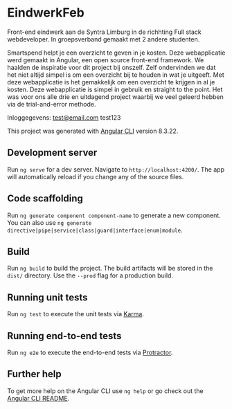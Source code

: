 # EindwerkFeb
Front-end eindwerk aan de Syntra Limburg in de richhting Full stack webdeveloper.
In groepsverband gemaakt met 2 andere studenten.

Smartspend helpt je een overzicht te geven in je kosten. Deze webapplicatie werd gemaakt in Angular, een open source front-end framework.
We haalden de inspiratie voor dit project bij onszelf. Zelf ondervinden we dat het niet altijd simpel is om een overzicht bij te houden in wat je uitgeeft. Met deze webapplicatie is het gemakkelijk om een overzicht te krijgen in al je kosten. Deze webapplicatie is simpel in gebruik en straight to the point.
Het was voor ons alle drie en uitdagend project waarbij we veel geleerd hebben via de trial-and-error methode.

Inloggegevens:
test@email.com
test123

This project was generated with [Angular CLI](https://github.com/angular/angular-cli) version 8.3.22.

## Development server

Run `ng serve` for a dev server. Navigate to `http://localhost:4200/`. The app will automatically reload if you change any of the source files.

## Code scaffolding

Run `ng generate component component-name` to generate a new component. You can also use `ng generate directive|pipe|service|class|guard|interface|enum|module`.

## Build

Run `ng build` to build the project. The build artifacts will be stored in the `dist/` directory. Use the `--prod` flag for a production build.

## Running unit tests

Run `ng test` to execute the unit tests via [Karma](https://karma-runner.github.io).

## Running end-to-end tests

Run `ng e2e` to execute the end-to-end tests via [Protractor](http://www.protractortest.org/).

## Further help

To get more help on the Angular CLI use `ng help` or go check out the [Angular CLI README](https://github.com/angular/angular-cli/blob/master/README.md).
